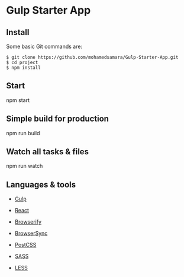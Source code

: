 # Gulp Starter App

## Install

Some basic Git commands are:

```
$ git clone https://github.com/mohamedsamara/Gulp-Starter-App.git
$ cd project
$ npm install

```

## Start

npm start

## Simple build for production

npm run build

## Watch all tasks & files

npm run watch

## Languages & tools

- [Gulp](https://gulpjs.com/)

- [React](https://reactjs.org/)

- [Browserify](http://browserify.org/)

- [BrowserSync](https://www.browsersync.io/)

- [PostCSS](https://postcss.org/)

- [SASS](https://sass-lang.com/)

- [LESS](http://lesscss.org/)
